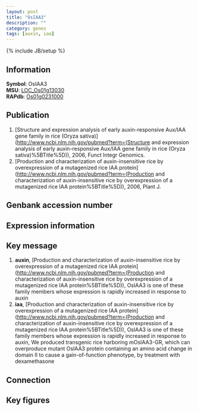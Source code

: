 ```yaml
---
layout: post
title: "OsIAA3"
description: ""
category: genes
tags: [auxin, iaa]
---
```

{% include JB/setup %}

## Information
__Symbol__: OsIAA3  
__MSU__: [LOC_Os01g13030](http://rice.plantbiology.msu.edu/cgi-bin/ORF_infopage.cgi?orf=LOC_Os01g13030)  
__RAPdb__: [Os01g0231000](http://rapdb.dna.affrc.go.jp/viewer/gbrowse_details/irgsp1?name=Os01g0231000)  

## Publication
1. [Structure and expression analysis of early auxin-responsive Aux/IAA gene family in rice (Oryza sativa)](http://www.ncbi.nlm.nih.gov/pubmed?term=(Structure and expression analysis of early auxin-responsive Aux/IAA gene family in rice (Oryza sativa)%5BTitle%5D)), 2006, Funct Integr Genomics.
2. [Production and characterization of auxin-insensitive rice by overexpression of a mutagenized rice IAA protein](http://www.ncbi.nlm.nih.gov/pubmed?term=(Production and characterization of auxin-insensitive rice by overexpression of a mutagenized rice IAA protein%5BTitle%5D)), 2006, Plant J.

## Genbank accession number

## Expression information

## Key message
1. __auxin__, [Production and characterization of auxin-insensitive rice by overexpression of a mutagenized rice IAA protein](http://www.ncbi.nlm.nih.gov/pubmed?term=(Production and characterization of auxin-insensitive rice by overexpression of a mutagenized rice IAA protein%5BTitle%5D)),  OsIAA3 is one of these family members whose expression is rapidly increased in response to auxin
2. __iaa__, [Production and characterization of auxin-insensitive rice by overexpression of a mutagenized rice IAA protein](http://www.ncbi.nlm.nih.gov/pubmed?term=(Production and characterization of auxin-insensitive rice by overexpression of a mutagenized rice IAA protein%5BTitle%5D)),  OsIAA3 is one of these family members whose expression is rapidly increased in response to auxin, We produced transgenic rice harboring mOsIAA3-GR, which can overproduce mutant OsIAA3 protein containing an amino acid change in domain II to cause a gain-of-function phenotype, by treatment with dexamethasone

## Connection

## Key figures


